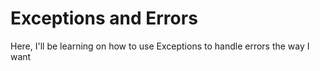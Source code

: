 # Exceptions and Errors
Here, I'll be learning on how to use Exceptions to handle errors the way I want
